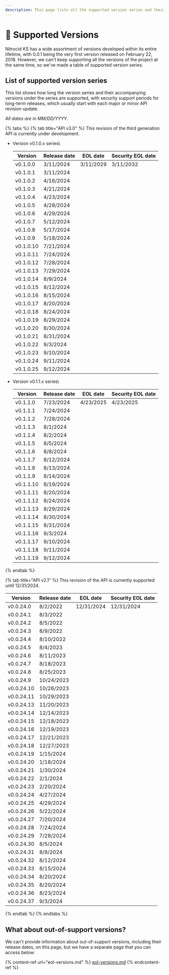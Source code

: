 ```yaml
---
description: This page lists all the supported version series and their history.
---
```


# 🔱 Supported Versions

Nitrocid KS has a wide assortment of versions developed within its entire lifetime, with 0.0.1 being the very first version released on February 22, 2018. However, we can't keep supporting all the versions of the project at the same time, so we've made a table of supported version series.

## List of supported version series

This list shows how long the version series and their accompanying versions under the series are supported, with security support periods for long-term releases, which usually start with each major or minor API revision update.

_All dates are in MM/DD/YYYY._

{% tabs %}
{% tab title="API v3.0" %}
This revision of the third generation API is currently under development.

*   Version v0.1.0.x series\


    | Version   | Release date | EOL date  | Security EOL date |
    | --------- | ------------ | --------- | ----------------- |
    | v0.1.0.0  | 3/11/2024    | 3/11/2029 | 3/11/2032         |
    | v0.1.0.1  | 3/11/2024    |           |                   |
    | v0.1.0.2  | 4/16/2024    |           |                   |
    | v0.1.0.3  | 4/21/2024    |           |                   |
    | v0.1.0.4  | 4/23/2024    |           |                   |
    | v0.1.0.5  | 4/28/2024    |           |                   |
    | v0.1.0.6  | 4/29/2024    |           |                   |
    | v0.1.0.7  | 5/12/2024    |           |                   |
    | v0.1.0.8  | 5/17/2024    |           |                   |
    | v0.1.0.9  | 5/18/2024    |           |                   |
    | v0.1.0.10 | 7/21/2024    |           |                   |
    | v0.1.0.11 | 7/24/2024    |           |                   |
    | v0.1.0.12 | 7/28/2024    |           |                   |
    | v0.1.0.13 | 7/29/2024    |           |                   |
    | v0.1.0.14 | 8/9/2024     |           |                   |
    | v0.1.0.15 | 8/12/2024    |           |                   |
    | v0.1.0.16 | 8/15/2024    |           |                   |
    | v0.1.0.17 | 8/20/2024    |           |                   |
    | v0.1.0.18 | 8/24/2024    |           |                   |
    | v0.1.0.19 | 8/29/2024    |           |                   |
    | v0.1.0.20 | 8/30/2024    |           |                   |
    | v0.1.0.21 | 8/31/2024    |           |                   |
    | v0.1.0.22 | 9/3/2024     |           |                   |
    | v0.1.0.23 | 9/10/2024    |           |                   |
    | v0.1.0.24 | 9/11/2024    |           |                   |
    | v0.1.0.25 | 9/12/2024    |           |                   |
*   Version v0.1.1.x series\


    | Version   | Release date | EOL date  | Security EOL date |
    | --------- | ------------ | --------- | ----------------- |
    | v0.1.1.0  | 7/23/2024    | 4/23/2025 | 4/23/2025         |
    | v0.1.1.1  | 7/24/2024    |           |                   |
    | v0.1.1.2  | 7/28/2024    |           |                   |
    | v0.1.1.3  | 8/1/2024     |           |                   |
    | v0.1.1.4  | 8/2/2024     |           |                   |
    | v0.1.1.5  | 8/5/2024     |           |                   |
    | v0.1.1.6  | 8/8/2024     |           |                   |
    | v0.1.1.7  | 8/12/2024    |           |                   |
    | v0.1.1.8  | 8/13/2024    |           |                   |
    | v0.1.1.9  | 8/14/2024    |           |                   |
    | v0.1.1.10 | 8/19/2024    |           |                   |
    | v0.1.1.11 | 8/20/2024    |           |                   |
    | v0.1.1.12 | 8/24/2024    |           |                   |
    | v0.1.1.13 | 8/29/2024    |           |                   |
    | v0.1.1.14 | 8/30/2024    |           |                   |
    | v0.1.1.15 | 8/31/2024    |           |                   |
    | v0.1.1.16 | 9/3/2024     |           |                   |
    | v0.1.1.17 | 9/10/2024    |           |                   |
    | v0.1.1.18 | 9/11/2024    |           |                   |
    | v0.1.1.19 | 9/12/2024    |           |                   |
{% endtab %}

{% tab title="API v2.1" %}
This revision of the API is currently supported until 12/31/2024.

| Version    | Release date | EOL date   | Security EOL date |
| ---------- | ------------ | ---------- | ----------------- |
| v0.0.24.0  | 8/2/2022     | 12/31/2024 | 12/31/2024        |
| v0.0.24.1  | 8/3/2022     |            |                   |
| v0.0.24.2  | 8/5/2022     |            |                   |
| v0.0.24.3  | 8/9/2022     |            |                   |
| v0.0.24.4  | 8/10/2022    |            |                   |
| v0.0.24.5  | 8/4/2023     |            |                   |
| v0.0.24.6  | 8/11/2023    |            |                   |
| v0.0.24.7  | 8/18/2023    |            |                   |
| v0.0.24.8  | 8/25/2023    |            |                   |
| v0.0.24.9  | 10/24/2023   |            |                   |
| v0.0.24.10 | 10/26/2023   |            |                   |
| v0.0.24.11 | 10/29/2023   |            |                   |
| v0.0.24.13 | 11/20/2023   |            |                   |
| v0.0.24.14 | 12/14/2023   |            |                   |
| v0.0.24.15 | 12/18/2023   |            |                   |
| v0.0.24.16 | 12/19/2023   |            |                   |
| v0.0.24.17 | 12/21/2023   |            |                   |
| v0.0.24.18 | 12/27/2023   |            |                   |
| v0.0.24.19 | 1/15/2024    |            |                   |
| v0.0.24.20 | 1/18/2024    |            |                   |
| v0.0.24.21 | 1/30/2024    |            |                   |
| v0.0.24.22 | 2/1/2024     |            |                   |
| v0.0.24.23 | 2/20/2024    |            |                   |
| v0.0.24.24 | 4/27/2024    |            |                   |
| v0.0.24.25 | 4/29/2024    |            |                   |
| v0.0.24.26 | 5/22/2024    |            |                   |
| v0.0.24.27 | 7/20/2024    |            |                   |
| v0.0.24.28 | 7/24/2024    |            |                   |
| v0.0.24.29 | 7/28/2024    |            |                   |
| v0.0.24.30 | 8/5/2024     |            |                   |
| v0.0.24.31 | 8/9/2024     |            |                   |
| v0.0.24.32 | 8/12/2024    |            |                   |
| v0.0.24.33 | 8/15/2024    |            |                   |
| v0.0.24.34 | 8/20/2024    |            |                   |
| v0.0.24.35 | 8/20/2024    |            |                   |
| v0.0.24.36 | 8/23/2024    |            |                   |
| v0.0.24.37 | 9/3/2024     |            |                   |
{% endtab %}
{% endtabs %}

## What about out-of-support versions?

We can't provide information about out-of-support versions, including their release dates, on this page, but we have a separate page that you can access below:

{% content-ref url="eol-versions.md" %}
[eol-versions.md](eol-versions.md)
{% endcontent-ref %}
